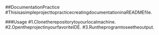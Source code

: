 ##DocumentationPractice
#ThisisasimpleprojecttopracticecreatingdocumentationinaREADMEfile.

###Usage
#1.Clonetherepositorytoyourlocalmachine.
#2.OpentheprojectinyourfavoriteIDE.
#3.Runtheprogramtoseetheoutput.

